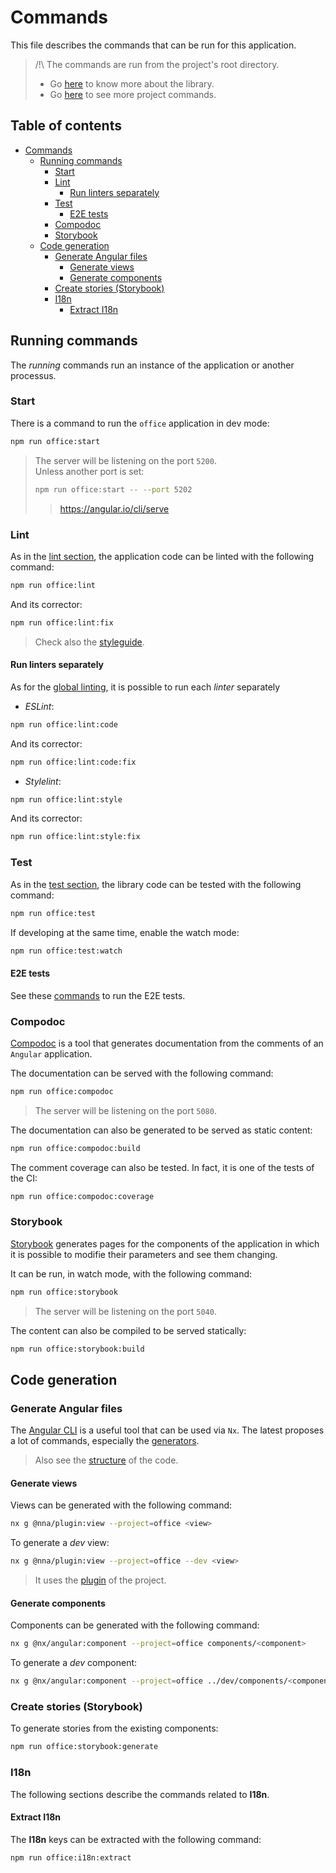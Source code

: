 # Commands

This file describes the commands that can be run for this application.

> /!\ The commands are run from the project's root directory.
>
> - Go [here](../README.md) to know more about the library.
> - Go [here](../../../docs/commands.md) to see more project commands.

## Table of contents

<!-- TOC -->
- [Commands](#commands)
  - [Running commands](#running-commands)
    - [Start](#start)
    - [Lint](#lint)
      - [Run linters separately](#run-linters-separately)
    - [Test](#test)
      - [E2E tests](#e2e-tests)
    - [Compodoc](#compodoc)
    - [Storybook](#storybook)
  - [Code generation](#code-generation)
    - [Generate Angular files](#generate-angular-files)
      - [Generate views](#generate-views)
      - [Generate components](#generate-components)
    - [Create stories (Storybook)](#create-stories-storybook)
    - [I18n](#i18n)
      - [Extract I18n](#extract-i18n)
<!-- TOC -->

## Running commands

The _running_ commands run an instance of the application or another processus.

### Start

There is a command to run the `office` application in dev mode:

```bash
npm run office:start
```

> The server will be listening on the port `5200`.  
> Unless another port is set:
>
> ```bash
> npm run office:start -- --port 5202
> ```
>
> > <https://angular.io/cli/serve>

### Lint

As in the [lint section](../../../docs/commands.md#lint),
the application code can be linted with the following command:

```bash
npm run office:lint
```

And its corrector:

```bash
npm run office:lint:fix
```

> Check also the [styleguide](./styleguide.md).

#### Run linters separately

As for the [global linting](../../../docs/commands.md#lint),
it is possible to run each _linter_ separately

- _ESLint_:

```bash
npm run office:lint:code
```

And its corrector:

```bash
npm run office:lint:code:fix
```

- _Stylelint_:

```bash
npm run office:lint:style
```

And its corrector:

```bash
npm run office:lint:style:fix
```

### Test

As in the [test section](../../../docs/commands.md#test),
the library code can be tested with the following command:

```bash
npm run office:test
```

If developing at the same time, enable the watch mode:

```bash
npm run office:test:watch
```

#### E2E tests

See these [commands](../../office-e2e/docs/commands.md#tests) to run the E2E tests.

### Compodoc

[Compodoc](https://compodoc.app/) is a tool
that generates documentation from the comments of an `Angular` application.

The documentation can be served with the following command:

```bash
npm run office:compodoc
```

> The server will be listening on the port `5080`.

The documentation can also be generated to be served as static content:

```bash
npm run office:compodoc:build
```

The comment coverage can also be tested.
In fact, it is one of the tests of the CI:

```bash
npm run office:compodoc:coverage
```

### Storybook

[Storybook](https://storybook.js.org/) generates pages for the components of the application
in which it is possible to modifie their parameters and see them changing.

It can be run, in watch mode, with the following command:

```bash
npm run office:storybook
```

> The server will be listening on the port `5040`.

The content can also be compiled to be served statically:

```bash
npm run office:storybook:build
```

## Code generation

### Generate Angular files

The [Angular CLI](https://angular.io/cli) is a useful tool
that can be used via `Nx`.
The latest proposes a lot of commands,
especially the [generators](https://nx.dev/packages/angular/generators).

> Also see the [structure](./styleguide.md#structure) of the code.

#### Generate views

Views can be generated with the following command:

```bash
nx g @nna/plugin:view --project=office <view>
```

To generate a _dev_ view:

```bash
nx g @nna/plugin:view --project=office --dev <view>
```

> It uses the [plugin](../../../libs/plugin/docs/commands.md#generate-views) of the project.

#### Generate components

Components can be generated with the following command:

```bash
nx g @nx/angular:component --project=office components/<component>
```

To generate a _dev_ component:

```bash
nx g @nx/angular:component --project=office ../dev/components/<component>
```

### Create stories (Storybook)

To generate stories from the existing components:

```bash
npm run office:storybook:generate
```

### I18n

The following sections describe the commands related to **I18n**.

#### Extract I18n

The **I18n** keys can be extracted with the following command:

```bash
npm run office:i18n:extract
```
